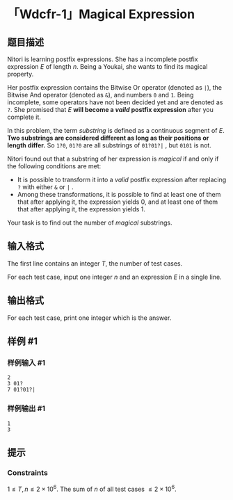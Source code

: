 # 「Wdcfr-1」Magical Expression

## 题目描述

Nitori is learning postfix expressions. She has a incomplete postfix expression $E$ of length $n$. Being a Youkai, she wants to find its magical property.

Her postfix expression contains the Bitwise Or operator (denoted as `|`), the Bitwise And operator (denoted as `&`), and numbers `0` and `1`. Being incomplete, some operators have not been decided yet and are denoted as `?`. She promised that $E$ **will become a *vaild* postfix expression** after you complete it.

In this problem, the term *substring* is defined as a continuous segment of $E$. **Two substrings are considered different as long as their positions or length differ.**  So `1?0`, `01?0` are all substrings of `01?01?|`  , but `0101` is not.

Nitori found out that a substring of her expression is *magical* if and only if the following conditions are met:

- It is possible to transform it into a *valid* postfix expression after replacing `?` with either `&` or `|` .
- Among these transformations, it is possible to find at least one of them that after applying it, the expression yields $0$,  and at least one of them that after applying it, the expression yields $1$.

Your task is to find out the number of *magical* substrings.


## 输入格式

The first line contains an integer $T$, the number of test cases.

For each test case, input one integer $n$ and an expression $E$ in a single line.

## 输出格式

For each test case, print one integer which is the answer.

## 样例 #1

### 样例输入 #1
```
2
3 01?
7 01?01?|
```

### 样例输出 #1

```
1
3
```

## 提示

### Constraints

$1\le T,n\le 2\times 10^6$. The sum of $n$ of all test cases $\le 2\times 10^6$.
